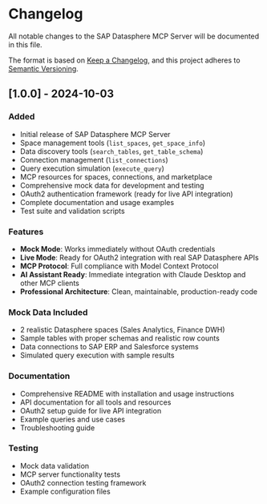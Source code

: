 # Changelog

All notable changes to the SAP Datasphere MCP Server will be documented in this file.

The format is based on [Keep a Changelog](https://keepachangelog.com/en/1.0.0/),
and this project adheres to [Semantic Versioning](https://semver.org/spec/v2.0.0.html).

## [1.0.0] - 2024-10-03

### Added
- Initial release of SAP Datasphere MCP Server
- Space management tools (`list_spaces`, `get_space_info`)
- Data discovery tools (`search_tables`, `get_table_schema`)
- Connection management (`list_connections`)
- Query execution simulation (`execute_query`)
- MCP resources for spaces, connections, and marketplace
- Comprehensive mock data for development and testing
- OAuth2 authentication framework (ready for live API integration)
- Complete documentation and usage examples
- Test suite and validation scripts

### Features
- **Mock Mode**: Works immediately without OAuth credentials
- **Live Mode**: Ready for OAuth2 integration with real SAP Datasphere APIs
- **MCP Protocol**: Full compliance with Model Context Protocol
- **AI Assistant Ready**: Immediate integration with Claude Desktop and other MCP clients
- **Professional Architecture**: Clean, maintainable, production-ready code

### Mock Data Included
- 2 realistic Datasphere spaces (Sales Analytics, Finance DWH)
- Sample tables with proper schemas and realistic row counts
- Data connections to SAP ERP and Salesforce systems
- Simulated query execution with sample results

### Documentation
- Comprehensive README with installation and usage instructions
- API documentation for all tools and resources
- OAuth2 setup guide for live API integration
- Example queries and use cases
- Troubleshooting guide

### Testing
- Mock data validation
- MCP server functionality tests
- OAuth2 connection testing framework
- Example configuration files